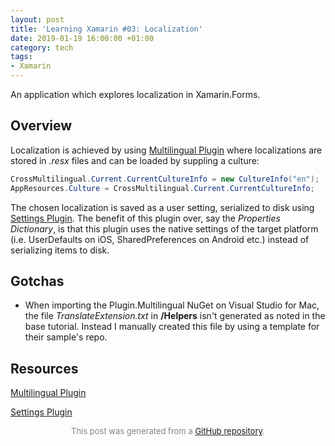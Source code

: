 ```yaml
---
layout: post
title: 'Learning Xamarin #03: Localization'
date: 2019-01-19 16:00:00 +01:00
category: tech
tags:
- Xamarin
---
```


An application which explores localization in Xamarin.Forms.

## Overview

Localization is achieved by using [Multilingual Plugin](http://github.com/CrossGeeks/MultilingualPlugin) where localizations are stored in *.resx* files and can be loaded by suppling a culture:

```csharp
CrossMultilingual.Current.CurrentCultureInfo = new CultureInfo("en");
AppResources.Culture = CrossMultilingual.Current.CurrentCultureInfo;
```

The chosen localization is saved as a user setting, serialized to disk using [Settings Plugin](https://github.com/jamesmontemagno/SettingsPlugin). The benefit of this plugin over, say the *Properties Dictionary*, is that this plugin uses the native settings of the target platform (i.e. UserDefaults on iOS, SharedPreferences on Android etc.) instead of serializing items to disk.

## Gotchas

- When importing the Plugin.Multilingual NuGet on Visual Studio for Mac, the file *TranslateExtension.txt* in **/Helpers** isn't generated as noted in the base tutorial. Instead I manually created this file by using a template for their sample's repo.

## Resources

[Multilingual Plugin](http://github.com/CrossGeeks/MultilingualPlugin)

[Settings Plugin](https://github.com/jamesmontemagno/SettingsPlugin)


<p align="center"><font size="-1" color="#828282">This post was generated from a <a href="https://github.com/defuncart/Xamarin/tree/master/03-Localization">GitHub repository</a>.</font></p>
